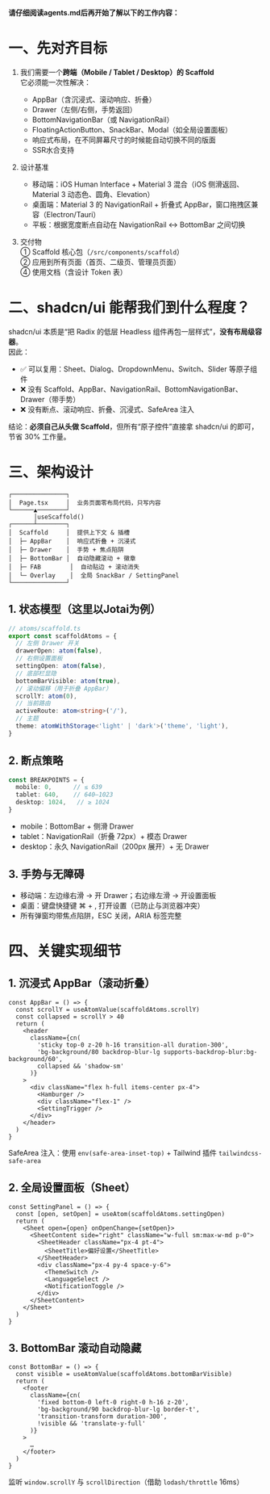 **请仔细阅读agents.md后再开始了解以下的工作内容：**

# 一、先对齐目标

1. 我们需要一个**跨端（Mobile / Tablet / Desktop）的 Scaffold**  
   它必须能一次性解决：
   - AppBar（含沉浸式、滚动响应、折叠）
   - Drawer（左侧/右侧，手势返回）
   - BottomNavigationBar（或 NavigationRail）
   - FloatingActionButton、SnackBar、Modal（如全局设置面板）
   - 响应式布局，在不同屏幕尺寸的时候能自动切换不同的版面
   - SSR水合支持

2. 设计基准  
   - 移动端：iOS Human Interface + Material 3 混合（iOS 侧滑返回、Material 3 动态色、圆角、Elevation）  
   - 桌面端：Material 3 的 NavigationRail + 折叠式 AppBar，窗口拖拽区兼容（Electron/Tauri）  
   - 平板：根据宽度断点自动在 NavigationRail ↔ BottomBar 之间切换


4. 交付物  
   ① Scaffold 核心包（`/src/components/scaffold`）  
   ② 应用到所有页面（首页、二级页、管理员页面）  
   ④ 使用文档（含设计 Token 表）

# 二、shadcn/ui 能帮我们到什么程度？

shadcn/ui 本质是“把 Radix 的低层 Headless 组件再包一层样式”，**没有布局级容器**。  
因此：

- ✅ 可以复用：Sheet、Dialog、DropdownMenu、Switch、Slider 等原子组件  
- ❌ 没有 Scaffold、AppBar、NavigationRail、BottomNavigationBar、Drawer（带手势）  
- ❌ 没有断点、滚动响应、折叠、沉浸式、SafeArea 注入

结论：**必须自己从头做 Scaffold**，但所有“原子控件”直接拿 shadcn/ui 的即可，节省 30% 工作量。

# 三、架构设计

```
┌───────────────┐
│  Page.tsx     │  业务页面零布局代码，只写内容
└──────▲────────┘
       │useScaffold()
┌──────┴────────┐
│  Scaffold     │  提供上下文 & 插槽
│  ├─ AppBar    │  响应式折叠 + 沉浸式
│  ├─ Drawer    │  手势 + 焦点陷阱
│  ├─ BottomBar │  自动隐藏滚动 + 徽章
│  ├─ FAB        │  自动贴边 + 滚动消失
│  └─ Overlay    │  全局 SnackBar / SettingPanel
└───────────────┘
```

## 1. 状态模型（这里以Jotai为例）

```ts
// atoms/scaffold.ts
export const scaffoldAtoms = {
  // 左侧 Drawer 开关
  drawerOpen: atom(false),
  // 右侧设置面板
  settingOpen: atom(false),
  // 底部栏显隐
  bottomBarVisible: atom(true),
  // 滚动偏移（用于折叠 AppBar）
  scrollY: atom(0),
  // 当前路由
  activeRoute: atom<string>('/'),
  // 主题
  theme: atomWithStorage<'light' | 'dark'>('theme', 'light'),
}
```

## 2. 断点策略

```ts
const BREAKPOINTS = {
  mobile: 0,      // ≤ 639
  tablet: 640,    // 640–1023
  desktop: 1024,   // ≥ 1024
}
```

- mobile：BottomBar + 侧滑 Drawer  
- tablet：NavigationRail（折叠 72px）+ 模态 Drawer  
- desktop：永久 NavigationRail（200px 展开）+ 无 Drawer

## 3. 手势与无障碍

- 移动端：左边缘右滑 → 开 Drawer；右边缘左滑 → 开设置面板  
- 桌面：键盘快捷键 ⌘ + , 打开设置（已防止与浏览器冲突）  
- 所有弹窗均带焦点陷阱，ESC 关闭，ARIA 标签完整

# 四、关键实现细节

## 1. 沉浸式 AppBar（滚动折叠）

```tsx
const AppBar = () => {
  const scrollY = useAtomValue(scaffoldAtoms.scrollY)
  const collapsed = scrollY > 40
  return (
    <header
      className={cn(
        'sticky top-0 z-20 h-16 transition-all duration-300',
        'bg-background/80 backdrop-blur-lg supports-backdrop-blur:bg-background/60',
        collapsed && 'shadow-sm'
      )}
    >
      <div className="flex h-full items-center px-4">
        <Hamburger />
        <div className="flex-1" />
        <SettingTrigger />
      </div>
    </header>
  )
}
```

SafeArea 注入：使用 `env(safe-area-inset-top)` + Tailwind 插件 `tailwindcss-safe-area`

## 2. 全局设置面板（Sheet）

```tsx
const SettingPanel = () => {
  const [open, setOpen] = useAtom(scaffoldAtoms.settingOpen)
  return (
    <Sheet open={open} onOpenChange={setOpen}>
      <SheetContent side="right" className="w-full sm:max-w-md p-0">
        <SheetHeader className="px-4 pt-4">
          <SheetTitle>偏好设置</SheetTitle>
        </SheetHeader>
        <div className="px-4 py-4 space-y-6">
          <ThemeSwitch />
          <LanguageSelect />
          <NotificationToggle />
        </div>
      </SheetContent>
    </Sheet>
  )
}
```

## 3. BottomBar 滚动自动隐藏

```tsx
const BottomBar = () => {
  const visible = useAtomValue(scaffoldAtoms.bottomBarVisible)
  return (
    <footer
      className={cn(
        'fixed bottom-0 left-0 right-0 h-16 z-20',
        'bg-background/90 backdrop-blur-lg border-t',
        'transition-transform duration-300',
        !visible && 'translate-y-full'
      )}
    >
      …
    </footer>
  )
}
```

监听 `window.scrollY` 与 `scrollDirection`（借助 `lodash/throttle` 16ms）

